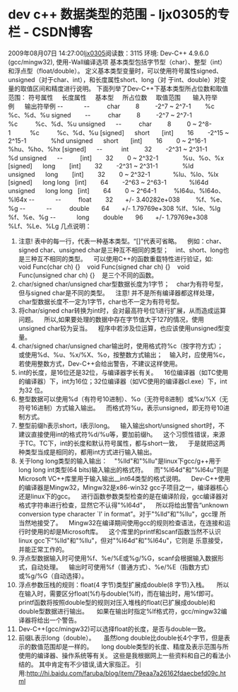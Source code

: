 # dev c++ 数据类型的范围 - ljx0305的专栏 - CSDN博客
2009年08月07日 14:27:00[ljx0305](https://me.csdn.net/ljx0305)阅读数：3115
环境: Dev-C++ 4.9.6.0 (gcc/mingw32), 使用-Wall编译选项
基本类型包括字节型（char）、整型（int）和浮点型（float/double）。
定义基本类型变量时，可以使用符号属性signed、unsigned（对于char、int），和长度属性short、long（对
于int、double）对变量的取值区间和精度进行说明。
下面列举了Dev-C++下基本类型所占位数和取值范围：
符号属性     长度属性     基本型     所占位数     取值范围       输入符举例      输出符举例
--            --          char         8         -2^7 ~ 2^7-1        %c          %c、%d、%u
signed        --          char         8         -2^7 ~ 2^7-1        %c          %c、%d、%u
unsigned      --          char         8         0 ~ 2^8-1           %c          %c、%d、%u
[signed]      short       [int]        16        -2^15 ~ 2^15-1              %hd
unsigned      short       [int]        16        0 ~ 2^16-1             %hu、%ho、%hx
[signed]      --           int         32        -2^31 ~ 2^31-1              %d
unsigned      --          [int]        32        0 ~ 2^32-1              %u、%o、%x
[signed]      long        [int]        32        -2^31 ~ 2^31-1              %ld
unsigned      long        [int]        32        0 ~ 2^32-1             %lu、%lo、%lx
[signed]      long long   [int]        64        -2^63 ~ 2^63-1             %I64d
unsigned      long long   [int]        64        0 ~ 2^64-1          %I64u、%I64o、%I64x
--            --          float        32       +/- 3.40282e+038         %f、%e、%g
--            --          double       64       +/- 1.79769e+308 %lf、%le、%lg   %f、%e、%g
--            long        double       96       +/- 1.79769e+308        %Lf、%Le、%Lg
几点说明：
1. 注意! 表中的每一行，代表一种基本类型。“[]”代表可省略。
   例如：char、signed char、unsigned char是三种互不相同的类型；
   int、short、long也是三种互不相同的类型。
   可以使用C++的函数重载特性进行验证，如:
   void Func(char ch) {}
   void Func(signed char ch) {}
   void Func(unsigned char ch) {}
   是三个不同的函数。
2. char/signed char/unsigned char型数据长度为1字节；
   char为有符号型，但与signed char是不同的类型。
   注意! 并不是所有编译器都这样处理，char型数据长度不一定为1字节，char也不一定为有符号型。
3. 将char/signed char转换为int时，会对最高符号位1进行扩展，从而造成运算问题。
   所以,如果要处理的数据中存在字节值大于127的情况，使用unsigned char较为妥当。
   程序中若涉及位运算，也应该使用unsigned型变量。
4. char/signed char/unsigned char输出时，使用格式符%c（按字符方式）；
   或使用%d、%u、%x/%X、%o，按整数方式输出；
   输入时，应使用%c，若使用整数方式，Dev-C++会给出警告，不建议这样使用。
5. int的长度，是16位还是32位，与编译器字长有关。
   16位编译器（如TC使用的编译器）下，int为16位；32位编译器（如VC使用的编译器cl.exe）下，int为32
位。
6. 整型数据可以使用%d（有符号10进制）、%o（无符号8进制）或%x/%X（无符号16进制）方式输入输出。
   而格式符%u，表示unsigned，即无符号10进制方式。
7. 整型前缀h表示short，l表示long。
   输入输出short/unsigned short时，不建议直接使用int的格式符%d/%u等，要加前缀h。
   这个习惯性错误，来源于TC。TC下，int的长度和默认符号属性，都与short一致，
   于是就把这两种类型当成是相同的，都用int方式进行输入输出。
8. 关于long long类型的输入输出：
   "%lld"和"%llu"是linux下gcc/g++用于long long int类型(64 bits)输入输出的格式符。
   而"%I64d"和"%I64u"则是Microsoft VC++库里用于输入输出__int64类型的格式说明。
   Dev-C++使用的编译器是Mingw32，Mingw32是x86-win32 gcc子项目之一，编译器核心还是linux下的gcc。
   进行函数参数类型检查的是在编译阶段，gcc编译器对格式字符串进行检查，显然它不认得"%I64d"，
   所以将给出警告“unknown conversion type character `I' in format”。对于"%lld"和"%llu"，gcc理
所当然地接受了。
   Mingw32在编译期间使用gcc的规则检查语法，在连接和运行时使用的却是Microsoft库。
   这个库里的printf和scanf函数当然不认识linux gcc下"%lld"和"%llu"，但对"%I64d"和"%I64u"，它则是
乐意接受，并能正常工作的。
9. 浮点型数据输入时可使用%f、%e/%E或%g/%G，scanf会根据输入数据形式，自动处理。
   输出时可使用%f（普通方式）、%e/%E（指数方式）或%g/%G（自动选择）。
10. 浮点参数压栈的规则：float(4 字节)类型扩展成double(8 字节)入栈。
    所以在输入时，需要区分float(%f)与double(%lf)，而在输出时，用%f即可。
    printf函数将按照double型的规则对压入堆栈的float(已扩展成double)和double型数据进行输出。
    如果在输出时指定%lf格式符，gcc/mingw32编译器将给出一个警告。
11. Dev-C++(gcc/mingw32)可以选择float的长度，是否与double一致。
12. 前缀L表示long（double）。
    虽然long double比double长4个字节，但是表示的数值范围却是一样的。
    long double类型的长度、精度及表示范围与所使用的编译器、操作系统等有关。
这些是我根据网上一些资料和自己的看法小结的。
其中肯定有不少错误,请大家指正。
引用:http://hi.baidu.com/faruba/blog/item/79eaa7a26162fdaecbefd09c.html
